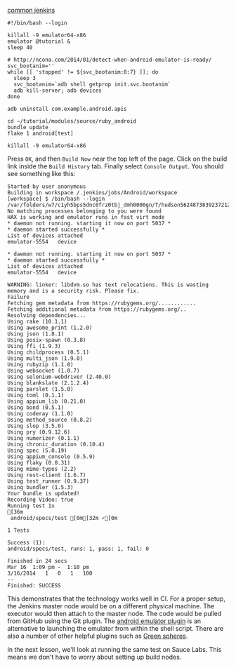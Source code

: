[common jenkins](/common/jenkins.md)

```
#!/bin/bash --login

killall -9 emulator64-x86
emulator @tutorial &
sleep 40

# http://ncona.com/2014/01/detect-when-android-emulator-is-ready/
svc_bootanim=''
while [[ 'stopped' != ${svc_bootanim:0:7} ]]; do
  sleep 3
  svc_bootanim=`adb shell getprop init.svc.bootanim`
  adb kill-server; adb devices
done

adb uninstall com.example.android.apis

cd ~/tutorial/modules/source/ruby_android
bundle update
flake 1 android[test]

killall -9 emulator64-x86
```

Press `OK`, and then `Build Now` near the top left of the page. Click on the
build link inside the `Build History` tab. Finally select `Console Output`.
You should see something like this:

```
Started by user anonymous
Building in workspace /.jenkins/jobs/Android/workspace
[workspace] $ /bin/bash --login /var/folders/w7/c1yh5bps5dnc0frz0tbj_dmh0000gn/T/hudson5624873839237212617.sh
No matching processes belonging to you were found
HAX is working and emulator runs in fast virt mode
* daemon not running. starting it now on port 5037 *
* daemon started successfully *
List of devices attached 
emulator-5554	device

* daemon not running. starting it now on port 5037 *
* daemon started successfully *
List of devices attached 
emulator-5554	device

WARNING: linker: libdvm.so has text relocations. This is wasting memory and is a security risk. Please fix.
Failure
Fetching gem metadata from https://rubygems.org/............
Fetching additional metadata from https://rubygems.org/..
Resolving dependencies...
Using rake (10.1.1)
Using awesome_print (1.2.0)
Using json (1.8.1)
Using posix-spawn (0.3.8)
Using ffi (1.9.3)
Using childprocess (0.5.1)
Using multi_json (1.9.0)
Using rubyzip (1.1.0)
Using websocket (1.0.7)
Using selenium-webdriver (2.40.0)
Using blankslate (2.1.2.4)
Using parslet (1.5.0)
Using toml (0.1.1)
Using appium_lib (0.21.0)
Using bond (0.5.1)
Using coderay (1.1.0)
Using method_source (0.8.2)
Using slop (3.5.0)
Using pry (0.9.12.6)
Using numerizer (0.1.1)
Using chronic_duration (0.10.4)
Using spec (5.0.19)
Using appium_console (0.5.9)
Using flaky (0.0.31)
Using mime-types (2.2)
Using rest-client (1.6.7)
Using test_runner (0.9.37)
Using bundler (1.5.3)
Your bundle is updated!
Recording Video: true
Running test 1x
[36m
 android/specs/test [0m[32m ✓[0m

1 Tests

Success (1):
android/specs/test, runs: 1, pass: 1, fail: 0 

Finished in 24 secs
Mar 16  1:09 pm -  1:10 pm
3/16/2014	1	0	1	100
--
Finished: SUCCESS
```

This demonstrates that the technology works well in CI. For a proper setup,
the Jenkins master node would be on a different physical machine. The executor
would then attach to the master node. The code would be pulled from GitHub using
the Git plugin. The [android emulator plugin](https://wiki.jenkins-ci.org/display/JENKINS/Android+Emulator+Plugin)
is an alternative to launching the emulator from within the shell script. There
are also a number of other helpful plugins such as [Green spheres](https://wiki.jenkins-ci.org/display/JENKINS/Green+Balls).

In the next lesson, we'll look at running the same test on Sauce Labs. This
means we don't have to worry about setting up build nodes.
